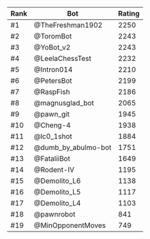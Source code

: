 Rank|Bot|Rating
---|---|---
#1|@TheFreshman1902|2250
#2|@ToromBot|2243
#3|@YoBot_v2|2243
#4|@LeelaChessTest|2232
#5|@Intron014|2210
#6|@PetersBot|2199
#7|@RaspFish|2186
#8|@magnusglad_bot|2065
#9|@pawn_git|1945
#10|@Cheng-4|1938
#11|@lc0_1shot|1884
#12|@dumb_by_abulmo-bot|1751
#13|@FataliiBot|1649
#14|@Rodent-IV|1195
#15|@Demolito_L6|1138
#16|@Demolito_L5|1117
#17|@Demolito_L4|1103
#18|@pawnrobot|841
#19|@MinOpponentMoves|749
